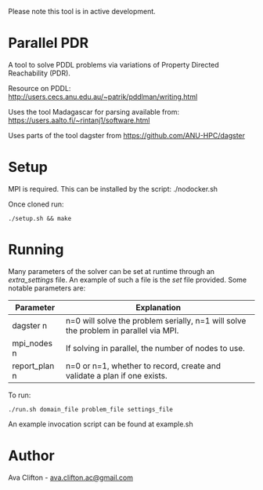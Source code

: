 Please note this tool is in active development.

# Parallel PDR

A tool to solve PDDL problems via variations of Property Directed Reachability (PDR).

Resource on PDDL: http://users.cecs.anu.edu.au/~patrik/pddlman/writing.html

Uses the tool Madagascar for parsing available from: https://users.aalto.fi/~rintanj1/software.html

Uses parts of the tool dagster from https://github.com/ANU-HPC/dagster

# Setup

MPI is required. This can be installed by the script: ./nodocker.sh

Once cloned run:

    ./setup.sh && make

# Running

Many parameters of the solver can be set at runtime through an _extra_settings_ file. An example of such a file is the _set_ file provided. Some notable parameters are:

| Parameter     | Explanation                                                                          |
| ------------- | ------------------------------------------------------------------------------------ |
| dagster n     | n=0 will solve the problem serially, n=1 will solve the problem in parallel via MPI. |
| mpi_nodes n   | If solving in parallel, the number of nodes to use.                                  |
| report_plan n | n=0 or n=1, whether to record, create and validate a plan if one exists.             |

To run:

    ./run.sh domain_file problem_file settings_file

An example invocation script can be found at example.sh

# Author

Ava Clifton - ava.clifton.ac@gmail.com
